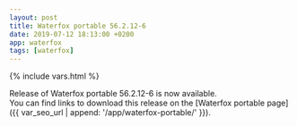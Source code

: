 ```yaml
---
layout: post
title: Waterfox portable 56.2.12-6
date: 2019-07-12 18:13:00 +0200
app: waterfox
tags: [waterfox]
---
```

{% include vars.html %}

Release of Waterfox portable 56.2.12-6 is now available.<br />
You can find links to download this release on the [Waterfox portable page]({{ var_seo_url | append: '/app/waterfox-portable/' }}).